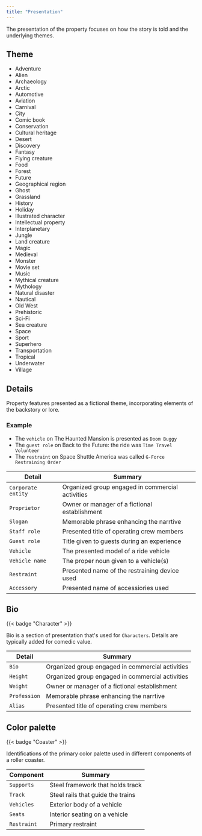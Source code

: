 ```yaml
---
title: "Presentation"
---
```


The presentation of the property focuses on how the story is told and the underlying themes.

## Theme

* Adventure
* Alien
* Archaeology
* Arctic
* Automotive
* Aviation
* Carnival
* City
* Comic book
* Conservation
* Cultural heritage
* Desert
* Discovery
* Fantasy
* Flying creature
* Food
* Forest
* Future
* Geographical region
* Ghost
* Grassland
* History
* Holiday
* Illustrated character
* Intellectual property
* Interplanetary
* Jungle
* Land creature
* Magic
* Medieval
* Monster
* Movie set
* Music
* Mythical creature
* Mythology
* Natural disaster
* Nautical
* Old West
* Prehistoric
* Sci-Fi
* Sea creature
* Space
* Sport
* Superhero
* Transportation
* Tropical
* Underwater
* Village

## Details

Property features presented as a fictional theme, incorporating elements of the backstory or lore.

### Example

* The `vehicle` on The Haunted Mansion is presented as `Doom Buggy`
* The `guest role` on Back to the Future: the ride was `Time Travel Volunteer`
* The `restraint` on Space Shuttle America was called `G-Force Restraining Order`

| Detail        | Summary                                  	             |
| ------------- | ------------------------------------------------------ |
| `Corporate entity`   | Organized group engaged in commercial activities|
| `Proprietor`  | Owner or manager of a fictional establishment     |
| `Slogan`   | Memorable phrase enhancing the narrtive   	     |
| `Staff role` | Presented title of operating crew members    |
| `Guest role` | Title given to guests during an experience   |
| `Vehicle` | The presented model of a ride vehicle   |
| `Vehicle name` | The proper noun given to a vehicle(s)  |
| `Restraint` | Presented name of the restraining device used   |
| `Accessory` | Presented name of accessiories used   |

## Bio
{{< badge "Character" >}}

Bio is a section of presentation that's used for `Characters`. Details are typically added for comedic value.

| Detail        | Summary                                  	             |
| ------------- | ------------------------------------------------------ |
| `Bio`   | Organized group engaged in commercial activities             |
| `Height`   | Organized group engaged in commercial activities|
| `Weight`  | Owner or manager of a fictional establishment     |
| `Profession`   | Memorable phrase enhancing the narrtive   	     |
| `Alias` | Presented title of operating crew members    |

## Color palette
{{< badge "Coaster" >}}

Identifications of the primary color palette used in different components of a roller coaster.

| Component        | Summary                                  	             |
| ------------- | ------------------------------------------------------ |
| `Supports`    | Steel framework that holds track |
| `Track`       | Steel rails that guide the trains |
| `Vehicles`  | Exterior body of a vehicle     |
| `Seats`   | Interior seating on a vehicle   	     |
| `Restraint` | Primary restraint    |
